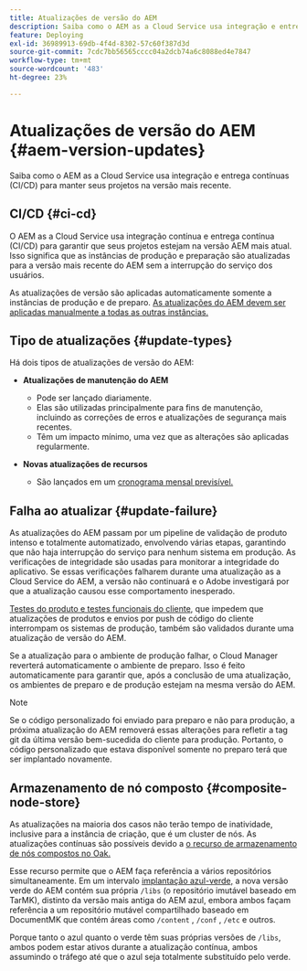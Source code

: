 ```yaml
---
title: Atualizações de versão do AEM
description: Saiba como o AEM as a Cloud Service usa integração e entrega contínuas (CI/CD) para manter seus projetos na versão mais recente.
feature: Deploying
exl-id: 36989913-69db-4f4d-8302-57c60f387d3d
source-git-commit: 7cdc7bb56565cccc04a2dcb74a6c8088ed4e7847
workflow-type: tm+mt
source-wordcount: '483'
ht-degree: 23%

---
```



# Atualizações de versão do AEM {#aem-version-updates}

Saiba como o AEM as a Cloud Service usa integração e entrega contínuas (CI/CD) para manter seus projetos na versão mais recente.

## CI/CD {#ci-cd}

O AEM as a Cloud Service usa integração contínua e entrega contínua (CI/CD) para garantir que seus projetos estejam na versão AEM mais atual. Isso significa que as instâncias de produção e preparação são atualizadas para a versão mais recente do AEM sem a interrupção do serviço dos usuários.

As atualizações de versão são aplicadas automaticamente somente a instâncias de produção e de preparo. [As atualizações do AEM devem ser aplicadas manualmente a todas as outras instâncias.](/help/implementing/cloud-manager/manage-environments.md#updating-dev-environment)

## Tipo de atualizações {#update-types}

Há dois tipos de atualizações de versão do AEM:

* **Atualizações de manutenção do AEM**

   * Pode ser lançado diariamente.
   * Elas são utilizadas principalmente para fins de manutenção, incluindo as correções de erros e atualizações de segurança mais recentes.
   * Têm um impacto mínimo, uma vez que as alterações são aplicadas regularmente.

* **Novas atualizações de recursos**

   * São lançados em um [cronograma mensal previsível.](https://experienceleague.adobe.com/docs/experience-manager-release-information/aem-release-updates/update-releases-roadmap.html?lang=pt-BR)

## Falha ao atualizar {#update-failure}

As atualizações do AEM passam por um pipeline de validação de produto intenso e totalmente automatizado, envolvendo várias etapas, garantindo que não haja interrupção do serviço para nenhum sistema em produção. As verificações de integridade são usadas para monitorar a integridade do aplicativo. Se essas verificações falharem durante uma atualização as a Cloud Service do AEM, a versão não continuará e o Adobe investigará por que a atualização causou esse comportamento inesperado.

[Testes do produto e testes funcionais do cliente,](/help/implementing/cloud-manager/overview-test-results.md#functional-testing) que impedem que atualizações de produtos e envios por push de código do cliente interrompam os sistemas de produção, também são validados durante uma atualização de versão do AEM.

Se a atualização para o ambiente de produção falhar, o Cloud Manager reverterá automaticamente o ambiente de preparo. Isso é feito automaticamente para garantir que, após a conclusão de uma atualização, os ambientes de preparo e de produção estejam na mesma versão do AEM.

>[!NOTE]
>
>Se o código personalizado foi enviado para preparo e não para produção, a próxima atualização do AEM removerá essas alterações para refletir a tag git da última versão bem-sucedida do cliente para produção. Portanto, o código personalizado que estava disponível somente no preparo terá que ser implantado novamente.

## Armazenamento de nó composto {#composite-node-store}

As atualizações na maioria dos casos não terão tempo de inatividade, inclusive para a instância de criação, que é um cluster de nós. As atualizações contínuas são possíveis devido a [o recurso de armazenamento de nós compostos no Oak.](https://jackrabbit.apache.org/oak/docs/nodestore/compositens.html)

Esse recurso permite que o AEM faça referência a vários repositórios simultaneamente. Em um intervalo [implantação azul-verde,](/help/implementing/deploying/overview.md#how-rolling-deployments-work) a nova versão verde do AEM contém sua própria `/libs` (o repositório imutável baseado em TarMK), distinto da versão mais antiga do AEM azul, embora ambos façam referência a um repositório mutável compartilhado baseado em DocumentMK que contém áreas como `/content` , `/conf` , `/etc` e outros.

Porque tanto o azul quanto o verde têm suas próprias versões de `/libs`, ambos podem estar ativos durante a atualização contínua, ambos assumindo o tráfego até que o azul seja totalmente substituído pelo verde.
